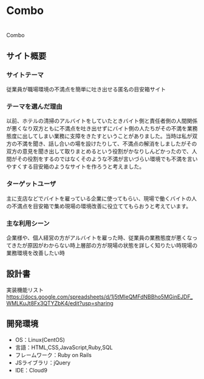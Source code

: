# Combo

# <!--ここにアプリ名を入力-->
Combo
​
## サイト概要
### サイトテーマ
<!--何を『目的』とし、どのような『分類』なのかを簡潔に書く-->
​従業員が職場環境の不満点を簡単に吐き出せる匿名の目安箱サイト
### テーマを選んだ理由
<!--なぜこのようなテーマにしたかを説明する-->
​以前、ホテルの清掃のアルバイトをしていたときバイト側と責任者側の人間関係が悪くなり双方ともに不満点を吐き出せずにバイト側の人たちがその不満を業務態度に出してしまい業務に支障をきたすということがありました。当時は私が双方の不満を聞き、話し合いの場を設けたりして、不満点の解消をしましたがその双方の意見を聞き出して取りまとめるという役割がかなりしんどかったので、人間がその役割をするのではなくそのような不満が言いづらい環境でも不満を言いやすくする目安箱のようなサイトを作ろうと考えました。
### ターゲットユーザ
<!--誰に使ってもらうかを具体的に記載する-->
​主に支店などでバイトを雇っている企業に使ってもらい、現場で働くバイトの人の不満点を目安箱で集め現場の環境改善に役立ててもらおうと考えています。
### 主な利用シーン
<!--どのような時に使うのかの状況を記載すること-->
​企業様や、個人経営の方がアルバイトを雇った時、
​従業員の業務態度が悪くなってきたが原因がわからない時
​上層部の方が現場の状態を詳しく知りたい時
​現場の業務環境を改善したい時
## 設計書
<!--テーマを設定・提出する時点では不要です-->
実装機能リスト
https://docs.google.com/spreadsheets/d/1j5tMIeQMFdNBBho5MGinEJDF_WMLKuJt8Fx3QTYZbK4/edit?usp=sharing

## 開発環境
- OS：Linux(CentOS)
- 言語：HTML,CSS,JavaScript,Ruby,SQL
- フレームワーク：Ruby on Rails
- JSライブラリ：jQuery
- IDE：Cloud9

